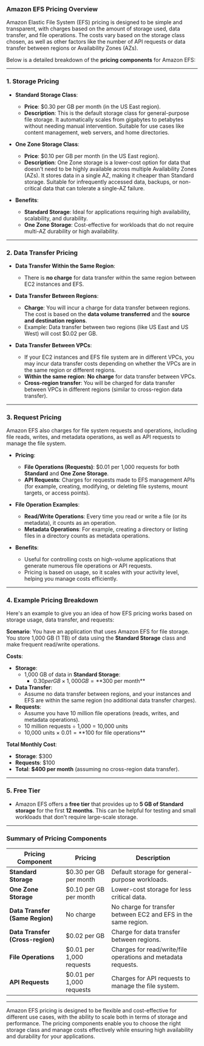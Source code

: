 ### **Amazon EFS Pricing Overview**

Amazon Elastic File System (EFS) pricing is designed to be simple and transparent, with charges based on the amount of storage used, data transfer, and file operations. The costs vary based on the storage class chosen, as well as other factors like the number of API requests or data transfer between regions or Availability Zones (AZs).

Below is a detailed breakdown of the **pricing components** for Amazon EFS:

---

### **1. Storage Pricing**
   - **Standard Storage Class**:
     - **Price**: $0.30 per GB per month (in the US East region).
     - **Description**: This is the default storage class for general-purpose file storage. It automatically scales from gigabytes to petabytes without needing manual intervention. Suitable for use cases like content management, web servers, and home directories.
   
   - **One Zone Storage Class**:
     - **Price**: $0.10 per GB per month (in the US East region).
     - **Description**: One Zone storage is a lower-cost option for data that doesn't need to be highly available across multiple Availability Zones (AZs). It stores data in a single AZ, making it cheaper than Standard storage. Suitable for infrequently accessed data, backups, or non-critical data that can tolerate a single-AZ failure.

   - **Benefits**:
     - **Standard Storage**: Ideal for applications requiring high availability, scalability, and durability.
     - **One Zone Storage**: Cost-effective for workloads that do not require multi-AZ durability or high availability.

---

### **2. Data Transfer Pricing**
   - **Data Transfer Within the Same Region**:
     - There is **no charge** for data transfer within the same region between EC2 instances and EFS.
   
   - **Data Transfer Between Regions**:
     - **Charge**: You will incur a charge for data transfer between regions. The cost is based on the **data volume transferred** and the **source and destination regions**.
     - Example: Data transfer between two regions (like US East and US West) will cost $0.02 per GB.

   - **Data Transfer Between VPCs**:
     - If your EC2 instances and EFS file system are in different VPCs, you may incur data transfer costs depending on whether the VPCs are in the same region or different regions.
     - **Within the same region**: **No charge** for data transfer between VPCs.
     - **Cross-region transfer**: You will be charged for data transfer between VPCs in different regions (similar to cross-region data transfer).

---

### **3. Request Pricing**
   Amazon EFS also charges for file system requests and operations, including file reads, writes, and metadata operations, as well as API requests to manage the file system.

   - **Pricing**:
     - **File Operations (Requests)**: $0.01 per 1,000 requests for both **Standard** and **One Zone Storage**.
     - **API Requests**: Charges for requests made to EFS management APIs (for example, creating, modifying, or deleting file systems, mount targets, or access points).

   - **File Operation Examples**:
     - **Read/Write Operations**: Every time you read or write a file (or its metadata), it counts as an operation.
     - **Metadata Operations**: For example, creating a directory or listing files in a directory counts as metadata operations.
   
   - **Benefits**:
     - Useful for controlling costs on high-volume applications that generate numerous file operations or API requests.
     - Pricing is based on usage, so it scales with your activity level, helping you manage costs efficiently.

---

### **4. Example Pricing Breakdown**
   Here's an example to give you an idea of how EFS pricing works based on storage usage, data transfer, and requests:

   **Scenario**: You have an application that uses Amazon EFS for file storage. You store 1,000 GB (1 TB) of data using the **Standard Storage** class and make frequent read/write operations.

   **Costs**:
   - **Storage**:
     - 1,000 GB of data in **Standard Storage**:
       - $0.30 per GB × 1,000 GB = **$300 per month**
   - **Data Transfer**:
     - Assume no data transfer between regions, and your instances and EFS are within the same region (no additional data transfer charges).
   - **Requests**:
     - Assume you have 10 million file operations (reads, writes, and metadata operations).
     - 10 million requests ÷ 1,000 = 10,000 units
     - 10,000 units × $0.01 = **$100 for file operations**

   **Total Monthly Cost**: 
   - **Storage**: $300
   - **Requests**: $100
   - **Total**: **$400 per month** (assuming no cross-region data transfer).

---

### **5. Free Tier**
   - Amazon EFS offers a **free tier** that provides up to **5 GB of Standard storage** for the first **12 months**. This can be helpful for testing and small workloads that don't require large-scale storage.

---

### **Summary of Pricing Components**
| **Pricing Component**      | **Pricing**                             | **Description**                               |
|----------------------------|-----------------------------------------|-----------------------------------------------|
| **Standard Storage**        | $0.30 per GB per month                  | Default storage for general-purpose workloads. |
| **One Zone Storage**        | $0.10 per GB per month                  | Lower-cost storage for less critical data.     |
| **Data Transfer (Same Region)** | No charge                          | No charge for transfer between EC2 and EFS in the same region. |
| **Data Transfer (Cross-region)** | $0.02 per GB                       | Charge for data transfer between regions.      |
| **File Operations**         | $0.01 per 1,000 requests                | Charges for read/write/file operations and metadata requests. |
| **API Requests**            | $0.01 per 1,000 requests                | Charges for API requests to manage the file system. |

---

Amazon EFS pricing is designed to be flexible and cost-effective for different use cases, with the ability to scale both in terms of storage and performance. The pricing components enable you to choose the right storage class and manage costs effectively while ensuring high availability and durability for your applications.
